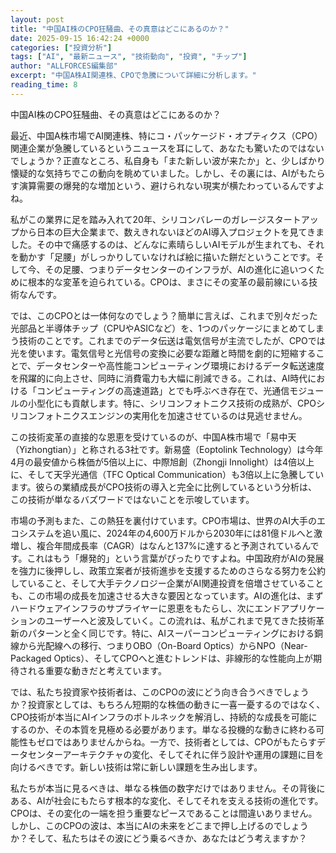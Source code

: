 ```yaml
---
layout: post
title: "中国AI株のCPO狂騒曲、その真意はどこにあるのか？"
date: 2025-09-15 16:42:24 +0000
categories: ["投資分析"]
tags: ["AI", "最新ニュース", "技術動向", "投資", "チップ"]
author: "ALLFORCES編集部"
excerpt: "中国A株AI関連株、CPOで急騰について詳細に分析します。"
reading_time: 8
---
```


中国AI株のCPO狂騒曲、その真意はどこにあるのか？

最近、中国A株市場でAI関連株、特にコ・パッケージド・オプティクス（CPO）関連企業が急騰しているというニュースを耳にして、あなたも驚いたのではないでしょうか？正直なところ、私自身も「また新しい波が来たか」と、少しばかり懐疑的な気持ちでこの動向を眺めていました。しかし、その裏には、AIがもたらす演算需要の爆発的な増加という、避けられない現実が横たわっているんですよね。

私がこの業界に足を踏み入れて20年、シリコンバレーのガレージスタートアップから日本の巨大企業まで、数えきれないほどのAI導入プロジェクトを見てきました。その中で痛感するのは、どんなに素晴らしいAIモデルが生まれても、それを動かす「足腰」がしっかりしていなければ絵に描いた餅だということです。そして今、その足腰、つまりデータセンターのインフラが、AIの進化に追いつくために根本的な変革を迫られている。CPOは、まさにその変革の最前線にいる技術なんです。

では、このCPOとは一体何なのでしょう？簡単に言えば、これまで別々だった光部品と半導体チップ（CPUやASICなど）を、1つのパッケージにまとめてしまう技術のことです。これまでのデータ伝送は電気信号が主流でしたが、CPOでは光を使います。電気信号と光信号の変換に必要な距離と時間を劇的に短縮することで、データセンターや高性能コンピューティング環境におけるデータ転送速度を飛躍的に向上させ、同時に消費電力も大幅に削減できる。これは、AI時代における「コンピューティングの高速道路」とでも呼ぶべき存在で、光通信モジュールの小型化にも貢献します。特に、シリコンフォトニクス技術の成熟が、CPOシリコンフォトニクスエンジンの実用化を加速させているのは見逃せません。

この技術変革の直接的な恩恵を受けているのが、中国A株市場で「易中天（Yizhongtian）」と称される3社です。新易盛（Eoptolink Technology）は今年4月の最安値から株価が5倍以上に、中際旭創（Zhongji Innolight）は4倍以上に、そして天孚光通信（TFC Optical Communication）も3倍以上に急騰しています。彼らの業績成長がCPO技術の導入と完全に比例しているという分析は、この技術が単なるバズワードではないことを示唆しています。

市場の予測もまた、この熱狂を裏付けています。CPO市場は、世界のAI大手のエコシステムを追い風に、2024年の4,600万ドルから2030年には81億ドルへと激増し、複合年間成長率（CAGR）はなんと137%に達すると予測されているんです。これはもう「爆発的」という言葉がぴったりですよね。中国政府がAIの発展を強力に後押しし、政策立案者が技術進歩を支援するためのさらなる努力を公約していること、そして大手テクノロジー企業がAI関連投資を倍増させていることも、この市場の成長を加速させる大きな要因となっています。AIの進化は、まずハードウェアインフラのサプライヤーに恩恵をもたらし、次にエンドアプリケーションのユーザーへと波及していく。この流れは、私がこれまで見てきた技術革新のパターンと全く同じです。特に、AIスーパーコンピューティングにおける銅線から光配線への移行、つまりOBO（On-Board Optics）からNPO（Near-Packaged Optics）、そしてCPOへと進むトレンドは、非線形的な性能向上が期待される重要な動きだと考えています。

では、私たち投資家や技術者は、このCPOの波にどう向き合うべきでしょうか？投資家としては、もちろん短期的な株価の動きに一喜一憂するのではなく、CPO技術が本当にAIインフラのボトルネックを解消し、持続的な成長を可能にするのか、その本質を見極める必要があります。単なる投機的な動きに終わる可能性もゼロではありませんからね。一方で、技術者としては、CPOがもたらすデータセンターアーキテクチャの変化、そしてそれに伴う設計や運用の課題に目を向けるべきです。新しい技術は常に新しい課題を生み出します。

私たちが本当に見るべきは、単なる株価の数字だけではありません。その背後にある、AIが社会にもたらす根本的な変化、そしてそれを支える技術の進化です。CPOは、その変化の一端を担う重要なピースであることは間違いありません。しかし、このCPOの波は、本当にAIの未来をどこまで押し上げるのでしょうか？そして、私たちはその波にどう乗るべきか、あなたはどう考えますか？

